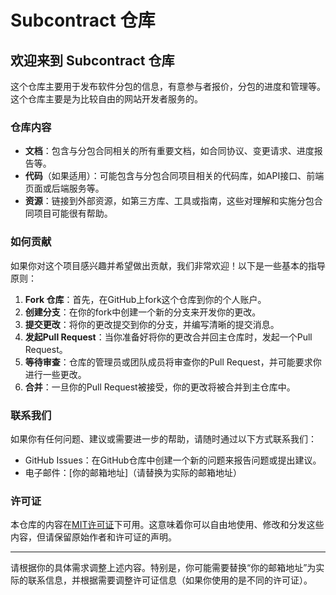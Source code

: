 # Subcontract 仓库

## 欢迎来到 Subcontract 仓库

这个仓库主要用于发布软件分包的信息，有意参与者报价，分包的进度和管理等。
这个仓库主要是为比较自由的网站开发者服务的。

### 仓库内容

- **文档**：包含与分包合同相关的所有重要文档，如合同协议、变更请求、进度报告等。
- **代码**（如果适用）：可能包含与分包合同项目相关的代码库，如API接口、前端页面或后端服务等。
- **资源**：链接到外部资源，如第三方库、工具或指南，这些对理解和实施分包合同项目可能很有帮助。

### 如何贡献

如果你对这个项目感兴趣并希望做出贡献，我们非常欢迎！以下是一些基本的指导原则：

1. **Fork 仓库**：首先，在GitHub上fork这个仓库到你的个人账户。
2. **创建分支**：在你的fork中创建一个新的分支来开发你的更改。
3. **提交更改**：将你的更改提交到你的分支，并编写清晰的提交消息。
4. **发起Pull Request**：当你准备好将你的更改合并回主仓库时，发起一个Pull Request。
5. **等待审查**：仓库的管理员或团队成员将审查你的Pull Request，并可能要求你进行一些更改。
6. **合并**：一旦你的Pull Request被接受，你的更改将被合并到主仓库中。

### 联系我们

如果你有任何问题、建议或需要进一步的帮助，请随时通过以下方式联系我们：

- GitHub Issues：在GitHub仓库中创建一个新的问题来报告问题或提出建议。
- 电子邮件：[你的邮箱地址]（请替换为实际的邮箱地址）

### 许可证

本仓库的内容在[MIT许可证](LICENSE)下可用。这意味着你可以自由地使用、修改和分发这些内容，但请保留原始作者和许可证的声明。

---

请根据你的具体需求调整上述内容。特别是，你可能需要替换“你的邮箱地址”为实际的联系信息，并根据需要调整许可证信息（如果你使用的是不同的许可证）。